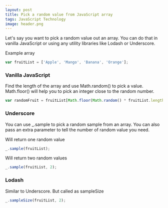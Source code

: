 ```yaml
---
layout: post
title: Pick a random value from JavaScript array
tags: JavaScript Technology
image: header.png
---
```

Let's say you want to pick a random value out an array. You can do that in vanilla JavaScript or using any utility libraries like Lodash or Underscore.

Example array

```javascript
var fruitList = ['Apple', 'Mango', 'Banana', 'Orange'];
```
### Vanilla JavaScript

Find the length of the array and use Math.random() to pick a value. Math.floor() will help you to pick an integer close to the random number.

```javascript
var randomFruit = fruitList[Math.floor(Math.random() * fruitList.length)];
```

### Underscore

You can use _.sample to pick a random sample from an array. You can also pass an extra parameter to tell the number of random value you need.

Will return one random value
```javascript
_.sample(fruitList);
```

Will return two random values

```javascript
_.sample(fruitList, 2);
```

### Lodash

Similar to Underscore. But called as sampleSize

```javascript
_.sampleSize(fruitList, 2);
```
